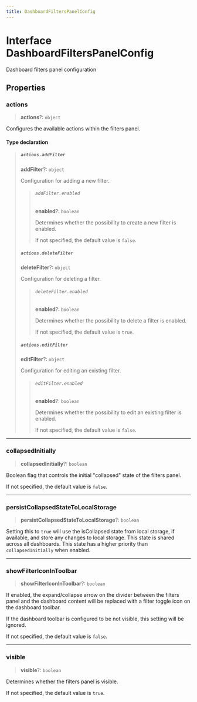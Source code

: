 ```yaml
---
title: DashboardFiltersPanelConfig
---
```


# Interface DashboardFiltersPanelConfig

Dashboard filters panel configuration

## Properties

### actions

> **actions**?: `object`

Configures the available actions within the filters panel.

#### Type declaration

> ##### `actions.addFilter`
>
> **addFilter**?: `object`
>
> Configuration for adding a new filter.
>
> > ###### `addFilter.enabled`
> >
> > **enabled**?: `boolean`
> >
> > Determines whether the possibility to create a new filter is enabled.
> >
> > If not specified, the default value is `false`.
> >
> >
>
> ##### `actions.deleteFilter`
>
> **deleteFilter**?: `object`
>
> Configuration for deleting a filter.
>
> > ###### `deleteFilter.enabled`
> >
> > **enabled**?: `boolean`
> >
> > Determines whether the possibility to delete a filter is enabled.
> >
> > If not specified, the default value is `true`.
> >
> >
>
> ##### `actions.editFilter`
>
> **editFilter**?: `object`
>
> Configuration for editing an existing filter.
>
> > ###### `editFilter.enabled`
> >
> > **enabled**?: `boolean`
> >
> > Determines whether the possibility to edit an existing filter is enabled.
> >
> > If not specified, the default value is `false`.
> >
> >
>
>

***

### collapsedInitially

> **collapsedInitially**?: `boolean`

Boolean flag that controls the initial "collapsed" state of the filters panel.

If not specified, the default value is `false`.

***

### persistCollapsedStateToLocalStorage

> **persistCollapsedStateToLocalStorage**?: `boolean`

Setting this to `true` will use the isCollapsed state from local storage, if available, and store any changes to local storage.
This state is shared across all dashboards.
This state has a higher priority than `collapsedInitially` when enabled.

***

### showFilterIconInToolbar

> **showFilterIconInToolbar**?: `boolean`

If enabled, the expand/collapse arrow on the divider between the filters panel and the dashboard content will be replaced with a filter toggle icon on the dashboard toolbar.

If the dashboard toolbar is configured to be not visible, this setting will be ignored.

If not specified, the default value is `false`.

***

### visible

> **visible**?: `boolean`

Determines whether the filters panel is visible.

If not specified, the default value is `true`.
